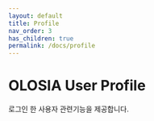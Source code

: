 ```yaml
---
layout: default
title: Profile
nav_order: 3
has_children: true
permalink: /docs/profile
---
```


# OLOSIA User Profile

로그인 한 사용자 관련기능을 제공합니다.
